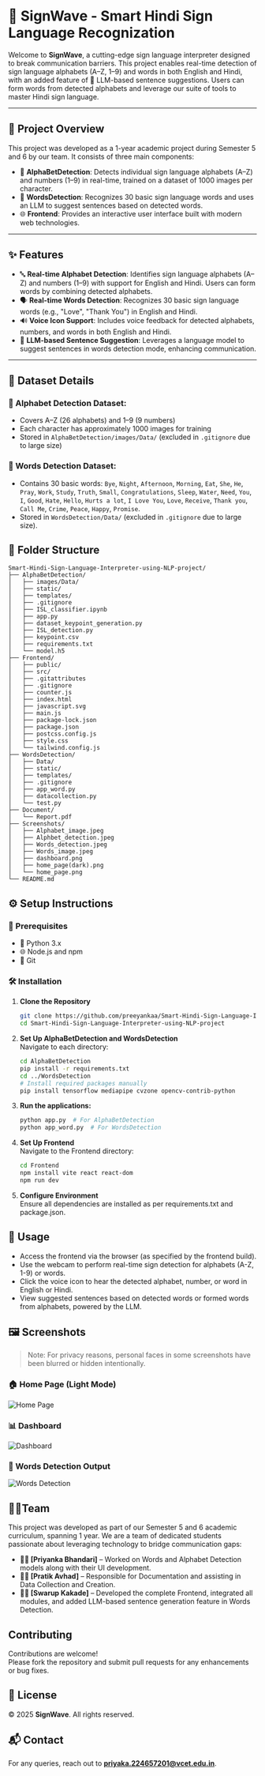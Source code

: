 # 🤝 SignWave - Smart Hindi Sign Language Recognization

Welcome to **SignWave**, a cutting-edge sign language interpreter designed to break communication barriers. This project enables real-time detection of sign language alphabets (A–Z, 1–9) and words in both English and Hindi, with an added feature of 🤖 LLM-based sentence suggestions. Users can form words from detected alphabets and leverage our suite of tools to master Hindi sign language.

---

## 📌 Project Overview

This project was developed as a 1-year academic project during Semester 5 and 6 by our team. It consists of three main components:

- 🧠 **AlphaBetDetection**: Detects individual sign language alphabets (A–Z) and numbers (1–9) in real-time, trained on a dataset of 1000 images per character.
- 💬 **WordsDetection**: Recognizes 30 basic sign language words and uses an LLM to suggest sentences based on detected words.
- 🌐 **Frontend**: Provides an interactive user interface built with modern web technologies.

---

## ✨ Features

- 🔤 **Real-time Alphabet Detection**: Identifies sign language alphabets (A–Z) and numbers (1–9) with support for English and Hindi. Users can form words by combining detected alphabets.
- 🗣️ **Real-time Words Detection**: Recognizes 30 basic sign language words (e.g., "Love", "Thank You") in English and Hindi.
- 🔊 **Voice Icon Support**: Includes voice feedback for detected alphabets, numbers, and words in both English and Hindi.
- 🤖 **LLM-based Sentence Suggestion**: Leverages a language model to suggest sentences in words detection mode, enhancing communication.

---

## 📂 Dataset Details

### 🔡 Alphabet Detection Dataset:
- Covers A–Z (26 alphabets) and 1–9 (9 numbers)
- Each character has approximately 1000 images for training
- Stored in `AlphaBetDetection/images/Data/` (excluded in `.gitignore` due to large size)

### 🧾 Words Detection Dataset:
  - Contains 30 basic words: `Bye`, `Night`, `Afternoon`, `Morning`, `Eat`, `She`, `He`, `Pray`, `Work`, `Study`, `Truth`, `Small`, `Congratulations`, `Sleep`, `Water`, `Need`, `You`, `I`, `Good`, `Hate`, `Hello`, `Hurts a lot`, `I Love You`, `Love`, `Receive`, `Thank you`, `Call Me`, `Crime`, `Peace`, `Happy`, `Promise`.
  - Stored in `WordsDetection/Data/` (excluded in `.gitignore` due to large size).


## 📁 Folder Structure

```
Smart-Hindi-Sign-Language-Interpreter-using-NLP-project/
├── AlphaBetDetection/
│   ├── images/Data/
│   ├── static/
│   ├── templates/
│   ├── .gitignore
│   ├── ISL_classifier.ipynb
│   ├── app.py
│   ├── dataset_keypoint_generation.py
│   ├── ISL_detection.py
│   ├── keypoint.csv
│   ├── requirements.txt
│   └── model.h5
├── Frontend/
│   ├── public/
│   ├── src/
│   ├── .gitattributes
│   ├── .gitignore
│   ├── counter.js
│   ├── index.html
│   ├── javascript.svg
│   ├── main.js
│   ├── package-lock.json
│   ├── package.json
│   ├── postcss.config.js
│   ├── style.css
│   └── tailwind.config.js
├── WordsDetection/
│   ├── Data/
│   ├── static/
│   ├── templates/
│   ├── .gitignore
│   ├── app_word.py
│   ├── datacollection.py
│   └── test.py
├── Document/
│   └── Report.pdf
├── Screenshots/
│   ├── Alphabet_image.jpeg
│   ├── Alphbet_detection.jpeg
│   ├── Words_detection.jpeg
│   ├── Words_image.jpeg
│   ├── dashboard.png
│   ├── home_page(dark).png
│   └── home_page.png
└── README.md
```

## ⚙️ Setup Instructions

### 📌 Prerequisites
- 🐍 Python 3.x
- 🌐 Node.js and npm
- 🧾 Git

### 🛠 Installation

1. **Clone the Repository**
   ```bash
   git clone https://github.com/preeyankaa/Smart-Hindi-Sign-Language-Interpreter-using-NLP-project.git
   cd Smart-Hindi-Sign-Language-Interpreter-using-NLP-project
   ```

2. **Set Up AlphaBetDetection and WordsDetection**  
Navigate to each directory:
   ```bash
   cd AlphaBetDetection
   pip install -r requirements.txt
   cd ../WordsDetection
   # Install required packages manually
   pip install tensorflow mediapipe cvzone opencv-contrib-python
   ```

3. **Run the applications:**
   ```bash
   python app.py  # For AlphaBetDetection
   python app_word.py  # For WordsDetection
   ```

4. **Set Up Frontend**  
Navigate to the Frontend directory:
   ```bash
   cd Frontend
   npm install vite react react-dom
   npm run dev
   ```

5. **Configure Environment**  
Ensure all dependencies are installed as per requirements.txt and package.json.  


## 🚀 Usage

- Access the frontend via the browser (as specified by the frontend build).
- Use the webcam to perform real-time sign detection for alphabets (A-Z, 1-9) or words.
- Click the voice icon to hear the detected alphabet, number, or word in English or Hindi.
- View suggested sentences based on detected words or formed words from alphabets, powered by the LLM.


## 🖼 Screenshots
> Note: For privacy reasons, personal faces in some screenshots have been blurred or hidden intentionally.

### 🏠 Home Page (Light Mode)
![Home Page](https://github.com/preeyankaa/Smart-Hindi-Sign-Language-Interpreter-using-NLP-project/blob/master/screenshots/home_page.png)

### 📊 Dashboard
![Dashboard](https://github.com/preeyankaa/Smart-Hindi-Sign-Language-Interpreter-using-NLP-project/blob/master/screenshots/dashboard.png)

### 🧾 Words Detection Output
![Words Detection](https://github.com/preeyankaa/Smart-Hindi-Sign-Language-Interpreter-using-NLP-project/blob/master/screenshots/Words_detection.jpeg)



## 👩‍💻Team

This project was developed as part of our Semester 5 and 6 academic curriculum, spanning 1 year. We are a team of dedicated students passionate about leveraging technology to bridge communication gaps:

- **👩‍💻 [Priyanka Bhandari]** – Worked on Words and Alphabet Detection models along with their UI development.
- **👩‍💻 [Pratik Avhad]** – Responsible for Documentation and assisting in Data Collection and Creation.
- **👩‍💻 [Swarup Kakade]** – Developed the complete Frontend, integrated all modules, and added LLM-based sentence generation feature in Words Detection.


## Contributing

Contributions are welcome!  
Please fork the repository and submit pull requests for any enhancements or bug fixes.


## 📄 License

© 2025 **SignWave**. All rights reserved.


## 📬 Contact

For any queries, reach out to **priyaka.224657201@vcet.edu.in**.
